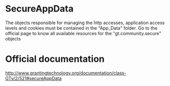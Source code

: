 # SecureAppData
The objects responsible for managing the http accesses, application access levels and cookies must be contained in the "App_Data" folder. Go to the official page to know all available resources for the "gt.community.secure" objects

# Official documentation
http://www.grantingtechnology.org/documentation/class-GTv/2/521#secureAppData

